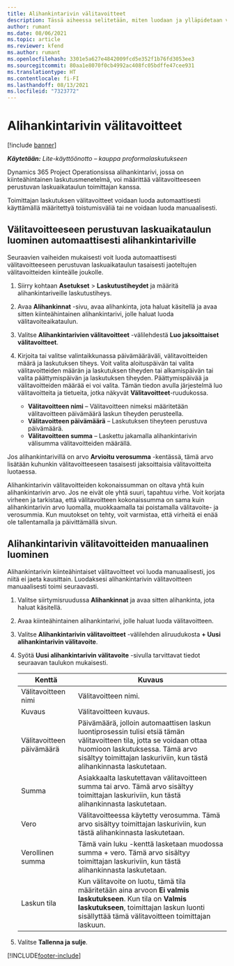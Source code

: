 ```yaml
---
title: Alihankintarivin välitavoitteet
description: Tässä aiheessa selitetään, miten luodaan ja ylläpidetaan välitavoitteeseen perustuvaa laskuaikataulua toimittajan kanssa tehdyssä alihankinnassa.
author: rumant
ms.date: 08/06/2021
ms.topic: article
ms.reviewer: kfend
ms.author: rumant
ms.openlocfilehash: 3301e5a627e4842009fcd5e352f1b76fd3053ee3
ms.sourcegitcommit: 80aa1e8070f0cb4992ac408fc05bdffe47cee931
ms.translationtype: HT
ms.contentlocale: fi-FI
ms.lasthandoff: 08/13/2021
ms.locfileid: "7323772"
---
```

# <a name="subcontract-line-milestones"></a>Alihankintarivin välitavoitteet

[!include [banner](../../includes/dataverse-preview.md)]

_**Käytetään:** Lite-käyttöönotto – kauppa proformalaskutukseen_

Dynamics 365 Project Operationsissa alihankintarivi, jossa on kiinteähintainen laskutusmenetelmä, voi määrittää välitavoitteeseen perustuvan laskuaikataulun toimittajan kanssa.

Toimittajan laskutuksen välitavoitteet voidaan luoda automaattisesti käyttämällä määritettyä toistumisväliä tai ne voidaan luoda manuaalisesti.

## <a name="automatically-create-a-milestone-based-invoice-schedule-for-a-subcontract-line"></a>Välitavoitteeseen perustuvan laskuaikataulun luominen automaattisesti alihankintariville

Seuraavien vaiheiden mukaisesti voit luoda automaattisesti välitavoitteeseen perustuvan laskuaikataulun tasaisesti jaoteltujen välitavoitteiden kiinteälle joukolle.

1. Siirry kohtaan **Asetukset** > **Laskutustiheydet** ja määritä alihankintariveille laskutustiheys.
2. Avaa **Alihankinnat** -sivu, avaa alihankinta, jota haluat käsitellä ja avaa sitten kiinteähintainen alihankintarivi, jolle haluat luoda välitavoiteaikataulun.
3. Valitse **Alihankintarivien välitavoitteet** -välilehdestä **Luo jaksoittaiset välitavoitteet**.
4. Kirjoita tai valitse valintaikkunassa päivämääräväli, välitavoitteiden määrä ja laskutuksen tiheys. Voit valita aloituspäivän tai valita välitavoitteiden määrän ja laskutuksen tiheyden tai alkamispäivän tai valita päättymispäivän ja laskutuksen tiheyden. Päättymispäivää ja välitavoitteiden määrää ei voi valita.
Tämän tiedon avulla järjestelmä luo välitavoitteita ja tietueita, jotka näkyvät **Välitavoitteet**-ruudukossa.

   - **Välitavoitteen nimi** – Välitavoitteen nimeksi määritetään välitavoitteen päivämäärä laskun tiheyden perusteella.
   - **Välitavoitteen päivämäärä** – Laskutuksen tiheyteen perustuva päivämäärä.
   - **Välitavoitteen summa** – Laskettu jakamalla alihankintarivin välisumma välitavoitteiden määrällä.

Jos alihankintarivillä on arvo **Arvioitu verosumma** -kentässä, tämä arvo lisätään kuhunkin välitavoitteeseen tasaisesti jaksoittaisia välitavoitteita luotaessa.

Alihankintarivin välitavoitteiden kokonaissumman on oltava yhtä kuin alihankintarivin arvo. Jos ne eivät ole yhtä suuri, tapahtuu virhe. Voit korjata virheen ja tarkistaa, että välitavoitteen kokonaissumma on sama kuin alihankintarivin arvo luomalla, muokkaamalla tai poistamalla välitavoite- ja verosummia. Kun muutokset on tehty, voit varmistaa, että virheitä ei enää ole tallentamalla ja päivittämällä sivun.

## <a name="manually-create-subcontract-line-milestones"></a>Alihankintarivin välitavoitteiden manuaalinen luominen

Alihankintarivin kiinteähintaiset välitavoitteet voi luoda manuaalisesti, jos niitä ei jaeta kausittain. Luodaksesi alihankintarivin välitavoitteen manuaalisesti toimi seuraavasti.

1. Valitse siirtymisruudussa **Alihankinnat** ja avaa sitten alihankinta, jota haluat käsitellä.
2. Avaa kiinteähintainen alihankintarivi, jolle haluat luoda välitavoitteen.
3. Valitse **Alihankintarivin välitavoitteet** -välilehden aliruudukosta **+ Uusi alihankintarivin välitavoite**.
4. Syötä **Uusi alihankintarivin välitavoite** -sivulla tarvittavat tiedot seuraavan taulukon mukaisesti.

    | Kenttä | Kuvaus |
    | --- | --- |
    | Välitavoitteen nimi | Välitavoitteen nimi. |
    | Kuvaus | Välitavoitteen kuvaus.  |
    | Välitavoitteen päivämäärä | Päivämäärä, jolloin automaattisen laskun luontiprosessin tulisi etsiä tämän välitavoitteen tila, jotta se voidaan ottaa huomioon laskutuksessa. Tämä arvo sisältyy toimittajan laskuriviin, kun tästä alihankinnasta laskutetaan. |
    | Summa | Asiakkaalta laskutettavan välitavoitteen summa tai arvo. Tämä arvo sisältyy toimittajan laskuriviin, kun tästä alihankinnasta laskutetaan. |
    | Vero | Välitavoitteessa käytetty verosumma. Tämä arvo sisältyy toimittajan laskuriviin, kun tästä alihankinnasta laskutetaan. |
    | Verollinen summa | Tämä vain luku -kenttä lasketaan muodossa summa + vero. Tämä arvo sisältyy toimittajan laskuriviin, kun tästä alihankinnasta laskutetaan. |
    | Laskun tila | Kun välitavoite on luotu, tämä tila määritetään aina arvoon **Ei valmis laskutukseen**.  Kun tila on **Valmis laskutukseen**, toimittajan laskun luonti sisällyttää tämä välitavoitteen toimittajan laskuun. |

5. Valitse **Tallenna ja sulje**.


[!INCLUDE[footer-include](../../includes/footer-banner.md)]
